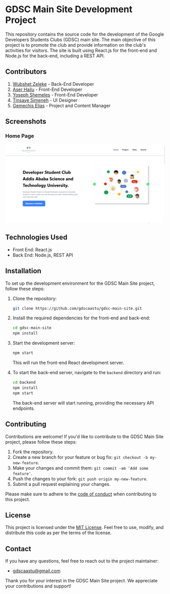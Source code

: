 # GDSC Main Site Development Project

This repository contains the source code for the development of the Google Developers Students Clubs (GDSC) main site. The main objective of this project is to promote the club and provide information on the club's activities for visitors. The site is built using React.js for the front-end and Node.js for the back-end, including a REST API.

## Contributors

1. [Wubshet Zeleke](https://github.com/wubeZ) - Back-End Developer
2. [Aser Hailu](https://github.com/asero13th) - Front-End Developer
3. [Yoseph Shemeles](https://github.com/jossyfresh) - Front-End Developer
4. [Tinsaye Simeneh](https://github.com/tinsaye-simeneh) - UI Designer
5. [Gemechis Elias](https://github.com/gemechis-elias) - Project and Content Manager

## Screenshots

### Home Page

![Home Page](screenshots/home.png)

## Technologies Used

- Front End: React.js
- Back End: Node.js, REST API

## Installation

To set up the development environment for the GDSC Main Site project, follow these steps:

1. Clone the repository:

   ```bash
   git clone https://github.com/gdscaastu/gdsc-main-site.git
   ```

2. Install the required dependencies for the front-end and back-end:

   ```bash
   cd gdsc-main-site
   npm install
   ```

3. Start the development server:

   ```bash
   npm start
   ```

   This will run the front-end React development server.

4. To start the back-end server, navigate to the `backend` directory and run:

   ```bash
   cd backend
   npm install
   npm start
   ```

   The back-end server will start running, providing the necessary API endpoints.

## Contributing

Contributions are welcome! If you'd like to contribute to the GDSC Main Site project, please follow these steps:

1. Fork the repository.
2. Create a new branch for your feature or bug fix: `git checkout -b my-new-feature`.
3. Make your changes and commit them: `git commit -am 'Add some feature'`.
4. Push the changes to your fork: `git push origin my-new-feature`.
5. Submit a pull request explaining your changes.

Please make sure to adhere to the [code of conduct](CODE_OF_CONDUCT.md) when contributing to this project.

## License

This project is licensed under the [MIT License](LICENSE). Feel free to use, modify, and distribute this code as per the terms of the license.

## Contact

If you have any questions, feel free to reach out to the project maintainer:

- gdscaastu@gmail.com

Thank you for your interest in the GDSC Main Site project. We appreciate your contributions and support!
